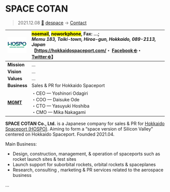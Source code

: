 # SPACE COTAN
> 2021.12.08 [🚀](../../index/index.md) [despace](../index.md) → [Contact](../contact.md)

|[![](../f/contact/h/hospo_logo1_thumb.webp)](../f/contact/h/hospo_logo1.webp)|<mark>noemail</mark>, <mark>noworkphone</mark>, Fax: …;<br> *Memu 183, Taiki-town, Hiroo-gun, Hokkaido, 089-2113, Japan*<br> 【<https://hokkaidospaceport.com/>・ [Facebook ⎆](https://www.facebook.com/hokkaidospaceport/)・ [Twitter ⎆](https://twitter.com/@hospojapan)】|
|:-|:-|
|**Mission**|…|
|**Vision**|…|
|**Values**|…|
|**Business**|Sales & PR for Hokkaido Spaceport|
|**[MGMT](../mgmt.md)**|・CEO — Yoshinori Odagiri<br> ・COO — Daisuke Ode<br> ・CTO — Yasuyuki Hoshiba<br> ・CMO — Mika Nakagami|

**SPACE COTAN Co., Ltd.** is a Japanese company for sales & PR for [Hokkaido Spaceport (HOSPO)](../spaceport.md). Aiming to form a “space version of Silicon Valley” centered on Hokkaido Spaceport. Founded 2021.04.

Main Business:

   - Design, construction, management, & operation of spaceports such as rocket launch sites & test sites
   - Launch support for suborbital rockets, orbital rockets & spaceplanes
   - Research, consulting , marketing & PR services related to the aerospace business

<p style="page-break-after:always"> </p>

…
